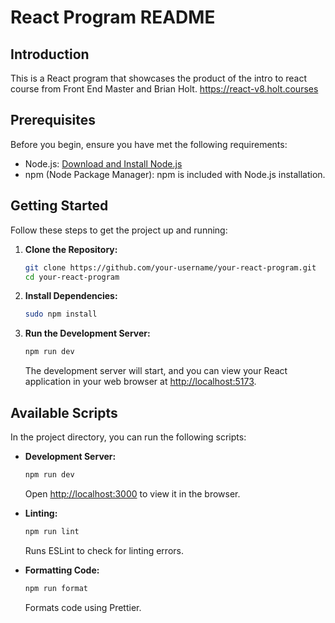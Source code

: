# React Program README

## Introduction

This is a React program that showcases the product of the intro to react course from Front End Master and Brian Holt.
https://react-v8.holt.courses

## Prerequisites

Before you begin, ensure you have met the following requirements:

- Node.js: [Download and Install Node.js](https://nodejs.org/)
- npm (Node Package Manager): npm is included with Node.js installation.

## Getting Started

Follow these steps to get the project up and running:

1. **Clone the Repository:**

   ```bash
   git clone https://github.com/your-username/your-react-program.git
   cd your-react-program
   ```

2. **Install Dependencies:**

   ```bash
   sudo npm install
   ```

3. **Run the Development Server:**
   ```bash
   npm run dev
   ```
   The development server will start, and you can view your React application in your web browser at [http://localhost:5173](http://localhost:5173).

## Available Scripts

In the project directory, you can run the following scripts:

- **Development Server:**

  ```bash
  npm run dev
  ```

  Open [http://localhost:3000](http://localhost:3000) to view it in the browser.

- **Linting:**

  ```bash
  npm run lint
  ```

  Runs ESLint to check for linting errors.

- **Formatting Code:**
  ```bash
  npm run format
  ```
  Formats code using Prettier.
